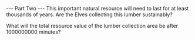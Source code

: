 --- Part Two ---
This important natural resource will need to last for at least thousands of years. Are the Elves collecting this lumber sustainably?

What will the total resource value of the lumber collection area be after 1000000000 minutes?
